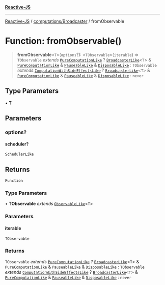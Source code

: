 [**Reactive-JS**](../../../README.md)

***

[Reactive-JS](../../../README.md) / [computations/Broadcaster](../README.md) / fromObservable

# Function: fromObservable()

> **fromObservable**\<`T`\>(`options`?): \<`TObservable`\>(`iterable`) => `TObservable` *extends* [`PureComputationLike`](../../interfaces/PureComputationLike.md) ? [`BroadcasterLike`](../../interfaces/BroadcasterLike.md)\<`T`\> & [`PureComputationLike`](../../interfaces/PureComputationLike.md) & [`PauseableLike`](../../../utils/interfaces/PauseableLike.md) & [`DisposableLike`](../../../utils/interfaces/DisposableLike.md) : `TObservable` *extends* [`ComputationWithSideEffectsLike`](../../interfaces/ComputationWithSideEffectsLike.md) ? [`BroadcasterLike`](../../interfaces/BroadcasterLike.md)\<`T`\> & [`PureComputationLike`](../../interfaces/PureComputationLike.md) & [`PauseableLike`](../../../utils/interfaces/PauseableLike.md) & [`DisposableLike`](../../../utils/interfaces/DisposableLike.md) : `never`

## Type Parameters

• **T**

## Parameters

### options?

#### scheduler?

[`SchedulerLike`](../../../utils/interfaces/SchedulerLike.md)

## Returns

`Function`

### Type Parameters

• **TObservable** *extends* [`ObservableLike`](../../interfaces/ObservableLike.md)\<`T`\>

### Parameters

#### iterable

`TObservable`

### Returns

`TObservable` *extends* [`PureComputationLike`](../../interfaces/PureComputationLike.md) ? [`BroadcasterLike`](../../interfaces/BroadcasterLike.md)\<`T`\> & [`PureComputationLike`](../../interfaces/PureComputationLike.md) & [`PauseableLike`](../../../utils/interfaces/PauseableLike.md) & [`DisposableLike`](../../../utils/interfaces/DisposableLike.md) : `TObservable` *extends* [`ComputationWithSideEffectsLike`](../../interfaces/ComputationWithSideEffectsLike.md) ? [`BroadcasterLike`](../../interfaces/BroadcasterLike.md)\<`T`\> & [`PureComputationLike`](../../interfaces/PureComputationLike.md) & [`PauseableLike`](../../../utils/interfaces/PauseableLike.md) & [`DisposableLike`](../../../utils/interfaces/DisposableLike.md) : `never`
